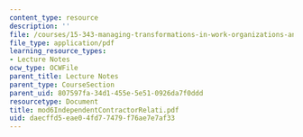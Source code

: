 ```yaml
---
content_type: resource
description: ''
file: /courses/15-343-managing-transformations-in-work-organizations-and-society-spring-2002/daecffd5eae04fd77479f76ae7e7af33_mod6IndependentContractorRelati.pdf
file_type: application/pdf
learning_resource_types:
- Lecture Notes
ocw_type: OCWFile
parent_title: Lecture Notes
parent_type: CourseSection
parent_uid: 807597fa-34d1-455e-5e51-0926da7f0ddd
resourcetype: Document
title: mod6IndependentContractorRelati.pdf
uid: daecffd5-eae0-4fd7-7479-f76ae7e7af33
---
```

